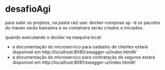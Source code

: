 # desafioAgi

para subir os projetos, na pasta raiz use: docker-compose up -d
os pacotes do maven serão baixados e os containers serão criados e iniciados.   

quando executando o docker na maquina local:
- a documentação do microservico para cadastro de clientes estará disponível em http://localhost:8080/swagger-ui/index.html#/
- a documentação do microservico para contratação de seguros estará disponível em http://localhost:8081/swagger-ui/index.html#/ 
